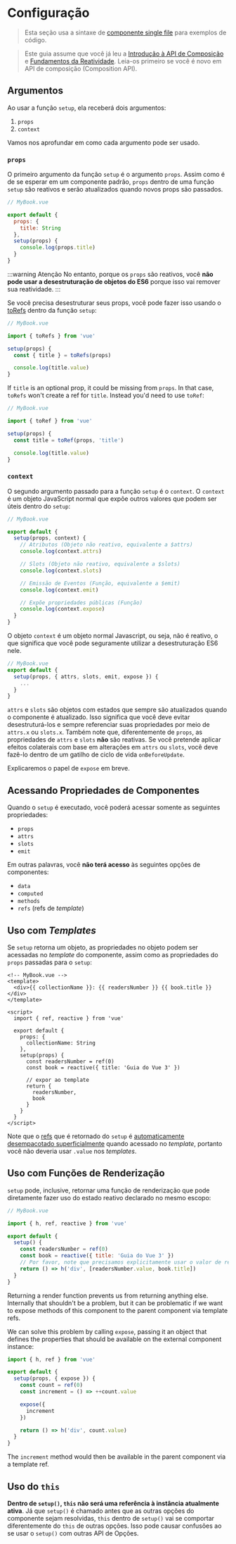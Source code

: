 # Configuração

> Esta seção usa a sintaxe de [componente single file](single-file-component.html) para exemplos de código.

> Este guia assume que você já leu a [Introdução à API de Composição](composition-api-introduction.html) e [Fundamentos da Reatividade](reactivity-fundamentals.html). Leia-os primeiro se você é novo em API de composição (Composition API).

## Argumentos 

Ao usar a função `setup`, ela receberá dois argumentos:

1. `props`
2. `context`

Vamos nos aprofundar em como cada argumento pode ser usado.

### `props`

O primeiro argumento da função `setup` é o argumento `props`. Assim como é de se esperar em um componente padrão, `props` dentro de uma função `setup` são reativos e serão atualizados quando novos props são passados.

```js
// MyBook.vue

export default {
  props: {
    title: String
  },
  setup(props) {
    console.log(props.title)
  }
}
```
:::warning Atenção
No entanto, porque os `props` são reativos, você **não pode usar a desestruturação de objetos do ES6** porque isso vai remover sua reatividade.
:::

Se você precisa desestruturar seus props, você pode fazer isso usando o [toRefs](reactivity-fundamentals.html#desestruturar-estado-reativo) dentro da função `setup`:

```js
// MyBook.vue

import { toRefs } from 'vue'

setup(props) {
  const { title } = toRefs(props)

  console.log(title.value)
}
```

If `title` is an optional prop, it could be missing from `props`. In that case, `toRefs` won't create a ref for `title`. Instead you'd need to use `toRef`:

```js
// MyBook.vue

import { toRef } from 'vue'

setup(props) {
  const title = toRef(props, 'title')

  console.log(title.value)
}
```

### `context`

O segundo argumento passado para a função `setup` é o `context`. O `context` é um objeto JavaScript normal que expõe outros valores que podem ser úteis dentro do `setup`:

```js
// MyBook.vue

export default {
  setup(props, context) {
    // Atributos (Objeto não reativo, equivalente a $attrs)
    console.log(context.attrs)

    // Slots (Objeto não reativo, equivalente a $slots)
    console.log(context.slots)

    // Emissão de Eventos (Função, equivalente a $emit)
    console.log(context.emit)

    // Expõe propriedades públicas (Função)
    console.log(context.expose)
  }
}
```

O objeto `context` é um objeto normal Javascript, ou seja, não é reativo, o que significa que você pode seguramente utilizar a desestruturação ES6 nele.

```js
// MyBook.vue
export default {
  setup(props, { attrs, slots, emit, expose }) {
    ...
  }
}
```

`attrs` e `slots` são objetos com estados que sempre são atualizados quando o componente é atualizado. Isso significa que você deve evitar desestruturá-los e sempre referenciar suas propriedades por meio de `attrs.x` ou `slots.x`. Também note que, diferentemente de `props`, as propriedades de `attrs` e `slots` **não** são reativas. Se você pretende aplicar efeitos colaterais com base em alterações em `attrs` ou `slots`, você deve fazê-lo dentro de um gatilho de ciclo de vida `onBeforeUpdate`.

Explicaremos o papel de `expose` em breve.

## Acessando Propriedades de Componentes

Quando o `setup` é executado, você poderá acessar somente as seguintes propriedades:

- `props`
- `attrs`
- `slots`
- `emit`

Em outras palavras, você **não terá acesso** às seguintes opções de componentes:

- `data`
- `computed`
- `methods`
- `refs` (refs de _template_)

## Uso com _Templates_

Se `setup` retorna um objeto, as propriedades no objeto podem ser acessadas no _template_ do componente, assim como as propriedades do `props` passadas para o `setup`:

```vue-html
<!-- MyBook.vue -->
<template>
  <div>{{ collectionName }}: {{ readersNumber }} {{ book.title }}</div>
</template>

<script>
  import { ref, reactive } from 'vue'

  export default {
    props: {
      collectionName: String
    },
    setup(props) {
      const readersNumber = ref(0)
      const book = reactive({ title: 'Guia do Vue 3' })

      // expor ao template
      return {
        readersNumber,
        book
      }
    }
  }
</script>
```

Note que o [refs](../api/refs-api.html#ref) que é retornado do `setup` é [automaticamente desempacotado superficialmente](/guide/reactivity-fundamentals.html#ref-desempacotada) quando acessado no _template_, portanto você não deveria usar `.value` nos _templates_.
  
## Uso com Funções de Renderização

`setup` pode, inclusive, retornar uma função de renderização que pode diretamente fazer uso do estado reativo declarado no mesmo escopo:

```js
// MyBook.vue

import { h, ref, reactive } from 'vue'

export default {
  setup() {
    const readersNumber = ref(0)
    const book = reactive({ title: 'Guia do Vue 3' })
    // Por favor, note que precisamos explicitamente usar o valor de ref aqui
    return () => h('div', [readersNumber.value, book.title])
  }
}
```

Returning a render function prevents us from returning anything else. Internally that shouldn't be a problem, but it can be problematic if we want to expose methods of this component to the parent component via template refs.

We can solve this problem by calling `expose`, passing it an object that defines the properties that should be available on the external component instance:

```js
import { h, ref } from 'vue'

export default {
  setup(props, { expose }) {
    const count = ref(0)
    const increment = () => ++count.value

    expose({
      increment
    })

    return () => h('div', count.value)
  }
}
```

The `increment` method would then be available in the parent component via a template ref.

## Uso do `this`

**Dentro de `setup()`, `this` não será uma referência à instância atualmente ativa**. Já que `setup()` é chamado antes que as outras opções do componente sejam resolvidas, `this` dentro de `setup()` vai se comportar diferentemente do `this` de outras opções. Isso pode causar confusões ao se usar o `setup()` com outras API de Opções. 
